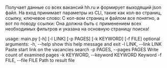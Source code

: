 Получает данные со всех вакансий hh.ru и формирует выходящий json файл.
На вход принимает параметры из CLI, такие как кол-во страниц, ссылку, ключевое слово:
    С кол-вом страниц и файлом все понятно, а вот по поводу ссылки:
        Она должна быть с применением всех необходимых фильтров и указана на
        основную страницу поиска!
      
usage: main.py [-h] [-l LINK] [-p PAGES] [-k KEYWORD] [-f FILE]
optional arguments:
  -h, --help            show this help message and exit
  -l LINK, --link LINK  Paste start link on the vacancies search
  -p PAGES, --pages PAGES
                        Write count of examined pages
  -k KEYWORD, --keyword KEYWORD
                        Keyword
  -f FILE, --file FILE  Path to result file
    
    
 